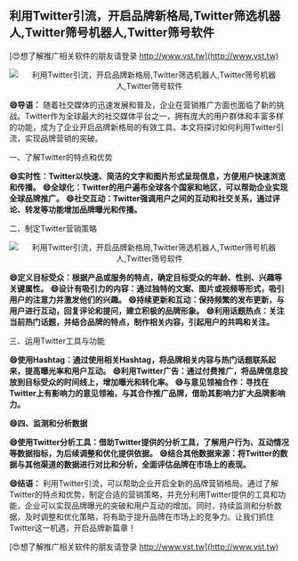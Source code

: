 ## **利用Twitter引流，开启品牌新格局,Twitter筛选机器人,Twitter筛号机器人,Twitter筛号软件**

[😍想了解推广相关软件的朋友请登录 http://www.vst.tw](http://www.vst.tw)

 <center><img src="https://vst.tw/MP4/tuiguang/png/5.png" alt="利用Twitter引流，开启品牌新格局,Twitter筛选机器人,Twitter筛号机器人,Twitter筛号软件"></center>

**😄导语：**
随着社交媒体的迅速发展和普及，企业在营销推广方面也面临了新的挑战。Twitter作为全球最大的社交媒体平台之一，拥有庞大的用户群体和丰富多样的功能，成为了企业开启品牌新格局的有效工具。本文将探讨如何利用Twitter引流，实现品牌营销的突破。

一、了解Twitter的特点和优势

**😄实时性：Twitter以快速、简洁的文字和图片形式呈现信息，方便用户快速浏览和传播。**
**😄全球化：Twitter的用户遍布全球各个国家和地区，可以帮助企业实现全球品牌推广。**
**😄社交互动：Twitter强调用户之间的互动和社交关系，通过评论、转发等功能增加品牌曝光和传播。**

二、制定Twitter营销策略

 <center><img src="https://vst.tw/MP4/tuiguang/png/8.png" alt="利用Twitter引流，开启品牌新格局,Twitter筛选机器人,Twitter筛号机器人,Twitter筛号软件"></center>

**😄定义目标受众：根据产品或服务的特点，确定目标受众的年龄、性别、兴趣等关键属性。**
**😄设计有吸引力的内容：通过独特的文案、图片或视频等形式，吸引用户的注意力并激发他们的兴趣。**
**😄持续更新和互动：保持频繁的发布更新，与用户进行互动，回复评论和提问，建立积极的品牌形象。**
**😄利用话题热点：关注当前热门话题，并结合品牌的特点，制作相关内容，引起用户的共鸣和关注。**

三、运用Twitter工具与功能

**😄使用Hashtag：通过使用相关Hashtag，将品牌相关内容与热门话题联系起来，提高曝光率和用户互动。**
**😄利用Twitter广告：通过付费推广，将品牌信息投放到目标受众的时间线上，增加曝光和转化率。**
**😄与意见领袖合作：寻找在Twitter上有影响力的意见领袖，与其合作推广品牌，借助其影响力扩大品牌影响力。**

**😄四、监测和分析数据**

**😄使用Twitter分析工具：借助Twitter提供的分析工具，了解用户行为、互动情况等数据指标，为后续调整和优化提供依据。**
**😄结合其他数据来源：将Twitter的数据与其他渠道的数据进行对比和分析，全面评估品牌在市场上的表现。**

**😄结语：**
利用Twitter引流，可以帮助企业开启全新的品牌营销格局。通过了解Twitter的特点和优势，制定合适的营销策略，并充分利用Twitter提供的工具和功能，企业可以实现品牌曝光的突破和用户互动的增加。同时，持续监测和分析数据，及时调整和优化策略，将有助于提升品牌在市场上的竞争力。让我们抓住Twitter这一机遇，开启品牌新篇章！

[😍想了解推广相关软件的朋友请登录 http://www.vst.tw](http://www.vst.tw)



